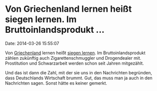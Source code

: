 Von Griechenland lernen heißt siegen lernen. Im Bruttoinlandsprodukt \...
=========================================================================

Date: 2014-03-26 15:55:07

Von [Griechenland](http://blog.fefe.de/?ts=bbe21944) lernen heißt
[siegen lernen](http://sz.de/1.1921011). Im Bruttoinlandsprodukt zählen
zukünftig auch Zigarettenschmuggler und Drogendealer mit. Prostitution
und Schwarzarbeit werden schon seit Jahren mitgezählt.

Und das ist dann die Zahl, mit der sie uns in den Nachrichten begründen,
dass Deutschlands Wirtschaft brummt. Gut, das muss man ja auch in den
Nachrichten sagen. Sonst hätte es keiner gemerkt.
